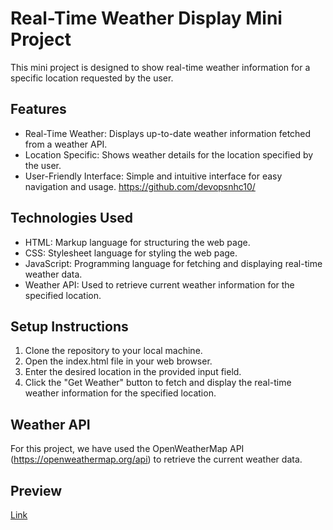 # Real-Time Weather Display Mini Project

This mini project is designed to show real-time weather information for a specific location requested by the user.

## Features
- Real-Time Weather: Displays up-to-date weather information fetched from a weather API.
- Location Specific: Shows weather details for the location specified by the user.
- User-Friendly Interface: Simple and intuitive interface for easy navigation and usage.
https://github.com/devopsnhc10/

## Technologies Used
- HTML: Markup language for structuring the web page.
- CSS: Stylesheet language for styling the web page.
- JavaScript: Programming language for fetching and displaying real-time weather data.
- Weather API: Used to retrieve current weather information for the specified location.

## Setup Instructions
1. Clone the repository to your local machine.
2. Open the index.html file in your web browser.
3. Enter the desired location in the provided input field.
4. Click the "Get Weather" button to fetch and display the real-time weather information for the specified location.

## Weather API
For this project, we have used the OpenWeatherMap API (https://openweathermap.org/api) to retrieve the current weather data.

## Preview
[Link](https://github.com/devopsnhc10/Weather-App/)
